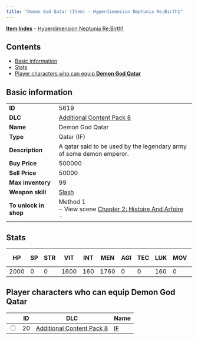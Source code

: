 ```yaml
---
title: "Demon God Qatar (Item) - Hyperdimension Neptunia Re;Birth1"
---
```


[**Item Index**](/neptunia/rb1/item/index.html) - [Hyperdimension Neptunia Re;Birth1](/neptunia/rb1)

## Contents

- [Basic information](#basic-information)
- [Stats](#stats)
- [Player characters who can equip **Demon God Qatar**](#player-characters-who-can-equip-demon-god-qatar)

## Basic information

|   |   |
| -- | -- |
| **ID** | 5619 |
| **DLC** | [Additional Content Pack 8](/neptunia/rb1/dlc/17-pack8.html) |
| **Name** | Demon God Qatar |
| **Type** | Qatar (IF) |
| **Description** | A qatar said to be used by the legendary army of some demon emperor. |
| **Buy Price** | 500000 |
| **Sell Price** | 50000 |
| **Max inventory** | 99 |
| **Weapon skill** | [Slash](/neptunia/rb1/skill/17-3202-slash.html) |
| **To unlock in shop** | Method 1<br />- View scene [Chapter 2: Histoire And Arfoire](/neptunia/rb1/scene/1-201-chapter-2-histoire-and-arfoire.html)<br />-  |


## Stats

| HP | SP | STR | VIT | INT | MEN | AGI | TEC | LUK | MOV | Fire res. | Ice res. | Wind res. | Lightning res. |
| -- | -- | --- | --- | --- | --- | --- | --- | --- | --- | --------- | -------- | --------- | -------------- |
| 2000 | 0 | 0 | 1600 | 160 | 1760 | 0 | 0 | 160 | 0 | 0 | 0 | 0 | 0 |


## Player characters who can equip **Demon God Qatar**

|    | ID | DLC | Name |
| -- | -- | --- | ---- |
| <input type="checkbox" id="rb1-player-17-20" class="trackbox" /> | 20 | [Additional Content Pack 8](/neptunia/rb1/dlc/17-pack8.html) | [IF](/neptunia/rb1/player/17-20-if.html) |
